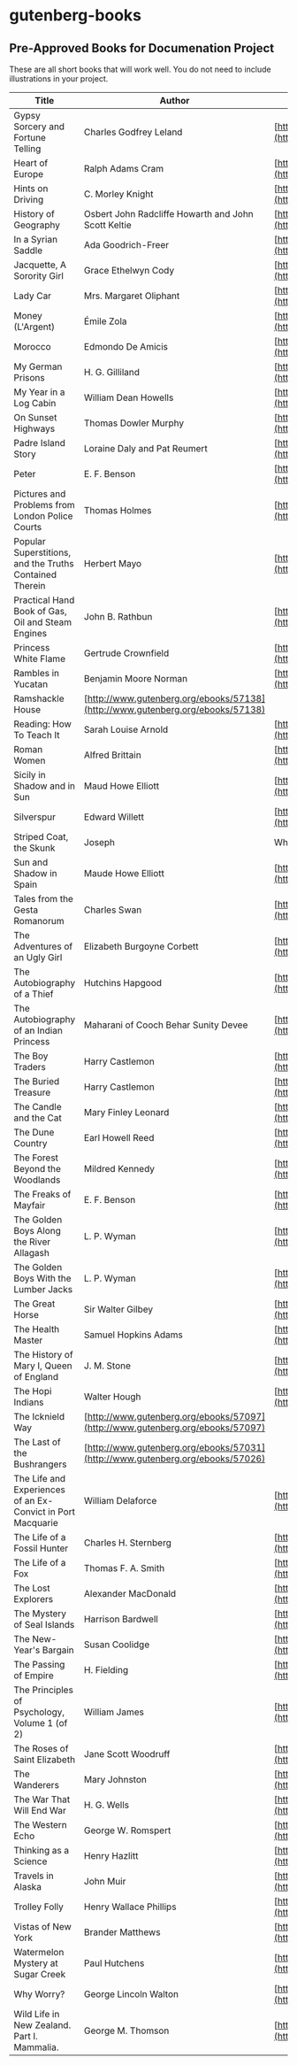 # gutenberg-books
## Pre-Approved Books for Documenation Project

These are all short books that will work well. You do not need to include illustrations in your project.

Title | Author | Gutenberg Link
--- | --- | ---
 Gypsy Sorcery and Fortune Telling | Charles Godfrey Leland | [https://www.gutenberg.org/ebooks/58465](https://www.gutenberg.org/ebooks/58465) 
 Heart of Europe | Ralph Adams Cram | [http://www.gutenberg.org/ebooks/56858](http://www.gutenberg.org/ebooks/56858)
 Hints on Driving | C. Morley Knight | [http://www.gutenberg.org/ebooks/56816](http://www.gutenberg.org/ebooks/56816) 
 History of Geography | Osbert John Radcliffe Howarth and John Scott Keltie | [https://www.gutenberg.org/ebooks/58349](https://www.gutenberg.org/ebooks/58349) 
 In a Syrian Saddle | Ada Goodrich-Freer | [http://www.gutenberg.org/ebooks/57207](http://www.gutenberg.org/ebooks/57207) 
 Jacquette, A Sorority Girl | Grace Ethelwyn Cody | [http://www.gutenberg.org/ebooks/57462](http://www.gutenberg.org/ebooks/57462) 
 Lady Car | Mrs. Margaret Oliphant | [https://www.gutenberg.org/ebooks/58459](https://www.gutenberg.org/ebooks/58459) 
 Money (L'Argent) | Émile Zola | [http://www.gutenberg.org/ebooks/56987](http://www.gutenberg.org/ebooks/56987) 
 Morocco | Edmondo De Amicis | [http://www.gutenberg.org/ebooks/57206](http://www.gutenberg.org/ebooks/57206) 
 My German Prisons | H. G. Gilliland | [http://www.gutenberg.org/ebooks/57602](http://www.gutenberg.org/ebooks/57602) 
 My Year in a Log Cabin | William Dean Howells | [http://www.gutenberg.org/ebooks/57341](http://www.gutenberg.org/ebooks/57341) 
 On Sunset Highways | Thomas Dowler Murphy | [http://www.gutenberg.org/ebooks/57580](http://www.gutenberg.org/ebooks/57580) 
 Padre Island Story | Loraine Daly and Pat Reumert | [http://www.gutenberg.org/ebooks/57118](http://www.gutenberg.org/ebooks/57118)
 Peter | E. F. Benson | [http://www.gutenberg.org/ebooks/57568](http://www.gutenberg.org/ebooks/57568) 
 Pictures and Problems from London Police Courts | Thomas Holmes | [http://www.gutenberg.org/ebooks/56907](http://www.gutenberg.org/ebooks/56907) 
 Popular Superstitions, and the Truths Contained Therein | Herbert Mayo | [https://www.gutenberg.org/ebooks/58197](https://www.gutenberg.org/ebooks/58197)
 Practical Hand Book of Gas, Oil and Steam Engines | John B. Rathbun | [http://www.gutenberg.org/ebooks/56776](http://www.gutenberg.org/ebooks/56776)
 Princess White Flame | Gertrude Crownfield | [http://www.gutenberg.org/ebooks/58042](http://www.gutenberg.org/ebooks/58042) 
 Rambles in Yucatan | Benjamin Moore Norman | [http://www.gutenberg.org/ebooks/57074](http://www.gutenberg.org/ebooks/57074) 
 Ramshackle House | [http://www.gutenberg.org/ebooks/57138](http://www.gutenberg.org/ebooks/57138)
 Reading: How To Teach It | Sarah Louise Arnold | [https://www.gutenberg.org/ebooks/58461](https://www.gutenberg.org/ebooks/58461) 
 Roman Women | Alfred Brittain | [http://www.gutenberg.org/ebooks/32356](http://www.gutenberg.org/ebooks/32356) 
 Sicily in Shadow and in Sun | Maud Howe Elliott | [https://www.gutenberg.org/ebooks/58455](https://www.gutenberg.org/ebooks/58455) 
 Silverspur | Edward Willett | [http://www.gutenberg.org/ebooks/57589](http://www.gutenberg.org/ebooks/57589) 
 Striped Coat, the Skunk | Joseph | Wharton Lippincott | [http://www.gutenberg.org/ebooks/57619](http://www.gutenberg.org/ebooks/57619)
 Sun and Shadow in Spain | Maude Howe Elliott | [https://www.gutenberg.org/ebooks/58468](https://www.gutenberg.org/ebooks/58468) 
 Tales from the Gesta Romanorum | Charles Swan | [https://www.gutenberg.org/ebooks/58655](https://www.gutenberg.org/ebooks/58655) 
 The Adventures of an Ugly Girl | Elizabeth Burgoyne Corbett | [https://www.gutenberg.org/ebooks/58082](https://www.gutenberg.org/ebooks/58082)
 The Autobiography of a Thief | Hutchins Hapgood | [http://www.gutenberg.org/ebooks/45169](http://www.gutenberg.org/ebooks/45169) 
 The Autobiography of an Indian Princess | Maharani of Cooch Behar Sunity Devee | [http://www.gutenberg.org/ebooks/57175](http://www.gutenberg.org/ebooks/57175)
 The Boy Traders | Harry Castlemon | [http://www.gutenberg.org/ebooks/56868](http://www.gutenberg.org/ebooks/56868)
 The Buried Treasure | Harry Castlemon | [http://www.gutenberg.org/ebooks/56676](http://www.gutenberg.org/ebooks/56676) 
 The Candle and the Cat | Mary Finley Leonard | [https://www.gutenberg.org/ebooks/58263](https://www.gutenberg.org/ebooks/58263) 
 The Dune Country | Earl Howell Reed | [https://www.gutenberg.org/ebooks/58330](https://www.gutenberg.org/ebooks/58330) 
 The Forest Beyond the Woodlands | Mildred Kennedy | [http://www.gutenberg.org/ebooks/57604](http://www.gutenberg.org/ebooks/57604) 
 The Freaks of Mayfair | E. F. Benson | [http://www.gutenberg.org/ebooks/576](http://www.gutenberg.org/ebooks/576) 
 The Golden Boys Along the River Allagash | L. P. Wyman | [http://www.gutenberg.org/ebooks/57230](http://www.gutenberg.org/ebooks/57230) 
 The Golden Boys With the Lumber Jacks | L. P. Wyman | [https://www.gutenberg.org/ebooks/58491](https://www.gutenberg.org/ebooks/58491) 
 The Great Horse | Sir Walter Gilbey | [http://www.gutenberg.org/ebooks/57352](http://www.gutenberg.org/ebooks/57352) 
 The Health Master | Samuel Hopkins Adams | [http://www.gutenberg.org/ebooks/57543](http://www.gutenberg.org/ebooks/57543) 
 The History of Mary I, Queen of England | J. M. Stone | [http://www.gutenberg.org/ebooks/56875](http://www.gutenberg.org/ebooks/56875)
 The Hopi Indians | Walter Hough | [http://www.gutenberg.org/ebooks/57507](http://www.gutenberg.org/ebooks/57507) 
 The Icknield Way | [http://www.gutenberg.org/ebooks/57097](http://www.gutenberg.org/ebooks/57097)
 The Last of the Bushrangers | [http://www.gutenberg.org/ebooks/57031](http://www.gutenberg.org/ebooks/57026)
 The Life and Experiences of an Ex-Convict in Port Macquarie | William Delaforce | [https://www.gutenberg.org/ebooks/58176](https://www.gutenberg.org/ebooks/58176) 
 The Life of a Fossil Hunter | Charles H. Sternberg | [http://www.gutenberg.org/ebooks/57178](http://www.gutenberg.org/ebooks/57178) 
 The Life of a Fox | Thomas F. A. Smith | [https://www.gutenberg.org/ebooks/58769](https://www.gutenberg.org/ebooks/58769) 
 The Lost Explorers | Alexander MacDonald | [http://www.gutenberg.org/ebooks/57244](http://www.gutenberg.org/ebooks/57244) 
 The Mystery of Seal Islands | Harrison Bardwell | [http://www.gutenberg.org/ebooks/57224](http://www.gutenberg.org/ebooks/57224) 
 The New-Year's Bargain | Susan Coolidge | [https://www.gutenberg.org/ebooks/58762](https://www.gutenberg.org/ebooks/58762) 
 The Passing of Empire | H. Fielding | [https://www.gutenberg.org/ebooks/58356](https://www.gutenberg.org/ebooks/58356) 
 The Principles of Psychology, Volume 1 (of 2) | William James | [http://www.gutenberg.org/ebooks/57628](http://www.gutenberg.org/ebooks/57628)
 The Roses of Saint Elizabeth | Jane Scott Woodruff | [https://www.gutenberg.org/ebooks/58753](https://www.gutenberg.org/ebooks/58753) 
 The Wanderers | Mary Johnston | [http://www.gutenberg.org/ebooks/57496](http://www.gutenberg.org/ebooks/57496) 
 The War That Will End War | H. G. Wells | [http://www.gutenberg.org/ebooks/57481](http://www.gutenberg.org/ebooks/57481) 
 The Western Echo | George W. Romspert | [http://www.gutenberg.org/ebooks/57594](http://www.gutenberg.org/ebooks/57594)
 Thinking as a Science | Henry Hazlitt | [http://www.gutenberg.org/ebooks/57243](http://www.gutenberg.org/ebooks/57243) 
 Travels in Alaska | John Muir | [http://www.gutenberg.org/ebooks/7345](http://www.gutenberg.org/ebooks/7345) 
 Trolley Folly | Henry Wallace Phillips | [http://www.gutenberg.org/ebooks/57494](http://www.gutenberg.org/ebooks/57494) 
 Vistas of New York | Brander Matthews | [http://www.gutenberg.org/ebooks/39434](http://www.gutenberg.org/ebooks/39434) 
 Watermelon Mystery at Sugar Creek | Paul Hutchens | [https://www.gutenberg.org/ebooks/58628](https://www.gutenberg.org/ebooks/58628) 
 Why Worry? | George Lincoln Walton | [http://www.gutenberg.org/ebooks/8554](http://www.gutenberg.org/ebooks/8554) 
 Wild Life in New Zealand. Part I. Mammalia. | George M. Thomson | [http://www.gutenberg.org/ebooks/56762](http://www.gutenberg.org/ebooks/56762) 
